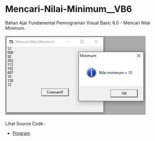 # Mencari-Nilai-Minimum__VB6
Bahan Ajar Fundamental Pemrograman Visual Basic 6.0 - Mencari Nilai Minimum.<br><br>
<img src="https://github.com/RizkyKhapidsyah/Mencari-Nilai-Minimum__VB6/blob/master/result/001.PNG"><br><br>
Lihat Source Code : <br>
- <a href="https://github.com/RizkyKhapidsyah/Mencari-Nilai-Minimum__VB6/blob/master/Form1.frm">Program</a>
